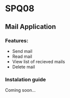 # SPQ08

## Mail Application

### Features:
- Send mail
- Read mail
- View list of recieved mails
- Delete mail

### Instalation guide

Coming soon...
